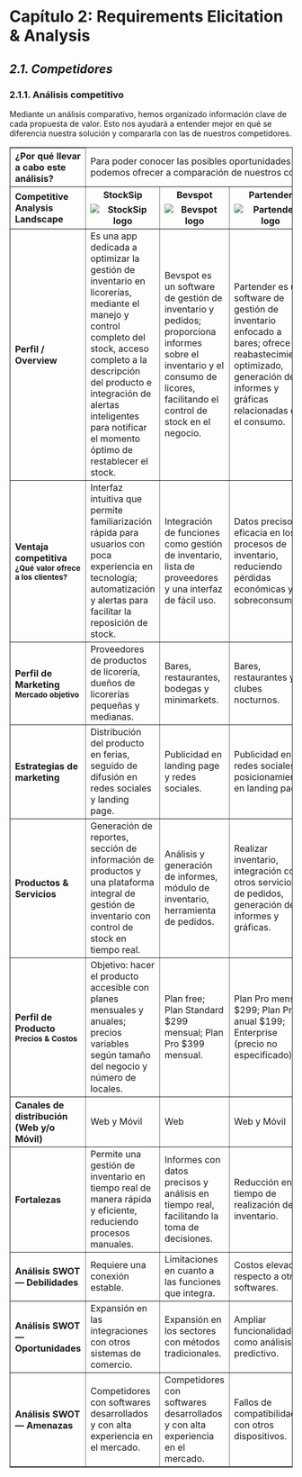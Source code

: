 # Capítulo 2: Requirements Elicitation & Analysis #

## _2.1. Competidores_ ##

### 2.1.1. Análisis competitivo ###

Mediante un análisis comparativo, hemos organizado información clave de cada propuesta de valor. Esto nos ayudará a entender mejor en qué se diferencia nuestra solución y compararla con las de nuestros competidores.

<table border="1" cellpadding="8" cellspacing="0">
 <thead>
       <tr>
      <th style="text-align:left;">¿Por qué llevar a cabo este análisis?</th>
      <td colspan="4">Para poder conocer las posibles oportunidades o beneficios que podemos ofrecer a comparación de nuestros competidores.</td>
    </tr>
    <tr>
      <th style="caption-side:top; font-weight:bold; text-align:left;">Competitive Analysis Landscape</th>
      <th style="text-align:center;">
        StockSip<br>
        <img src="https://i.imgur.com/NJkv9hG.jpeg" alt="StockSip logo" style="max-height:40px; display:block; margin:6px auto 0;">
      </th>
      <th style="text-align:center;">
        Bevspot<br>
        <img src="https://i.imgur.com/1JLQ6Jf.png" alt="Bevspot logo" style="max-height:40px; display:block; margin:6px auto 0;">
      </th>
      <th style="text-align:center;">
        Partender<br>
        <img src="https://i.imgur.com/z2Xhdqh.png" alt="Partender logo" style="max-height:40px; display:block; margin:6px auto 0;">
      </th>
      <th style="text-align:center;">
        Stockagile<br>
        <img src="https://i.imgur.com/iU29Pt4.jpeg" alt="Stockagile logo" style="max-height:40px; display:block; margin:6px auto 0;">
      </th>
    </tr>
  </thead>
  <tbody>
    <tr>
      <th style="text-align:left;">Perfil / Overview</th>
      <td>Es una app dedicada a optimizar la gestión de inventario en licorerías, mediante el manejo y control completo del stock, acceso completo a la descripción del producto e integración de alertas inteligentes para notificar el momento óptimo de restablecer el stock.</td>
      <td>Bevspot es un software de gestión de inventario y pedidos; proporciona informes sobre el inventario y el consumo de licores, facilitando el control de stock en el negocio.</td>
      <td>Partender es un software de gestión de inventario enfocado a bares; ofrece reabastecimiento optimizado, generación de informes y gráficas relacionadas con el consumo.</td>
      <td>Es un software que permite gestionar y organizar eficientemente el control de inventario, ventas, reposiciones y pedidos; está diseñado para negocios mayoristas o retail.</td>
    </tr>
    <tr>
      <th style="text-align:left;">Ventaja competitiva<br><small>¿Qué valor ofrece a los clientes?</small></th>
      <td>Interfaz intuitiva que permite familiarización rápida para usuarios con poca experiencia en tecnología; automatización y alertas para facilitar la reposición de stock.</td>
      <td>Integración de funciones como gestión de inventario, lista de proveedores y una interfaz de fácil uso.</td>
      <td>Datos precisos y eficacia en los procesos de inventario, reduciendo pérdidas económicas y sobreconsumo.</td>
      <td>Software que optimiza operaciones, con visualización de informes en tiempo real.</td>
    </tr>
    <tr>
      <th style="text-align:left;">Perfil de Marketing<br><small>Mercado objetivo</small></th>
      <td>Proveedores de productos de licorería, dueños de licorerías pequeñas y medianas.</td>
      <td>Bares, restaurantes, bodegas y minimarkets.</td>
      <td>Bares, restaurantes y clubes nocturnos.</td>
      <td>Negocios pequeños, medianos y retail.</td>
    </tr>
    <tr>
      <th style="text-align:left;">Estrategias de marketing</th>
      <td>Distribución del producto en ferias, seguido de difusión en redes sociales y landing page.</td>
      <td>Publicidad en landing page y redes sociales.</td>
      <td>Publicidad en redes sociales y posicionamiento en landing page.</td>
      <td>Publicidad en redes sociales y posicionamiento en landing page.</td>
    </tr>
    <tr>
      <th style="text-align:left;">Productos &amp; Servicios</th>
      <td>Generación de reportes, sección de información de productos y una plataforma integral de gestión de inventario con control de stock en tiempo real.</td>
      <td>Análisis y generación de informes, módulo de inventario, herramienta de pedidos.</td>
      <td>Realizar inventario, integración con otros servicios de pedidos, generación de informes y gráficas.</td>
      <td>All-in-one: gestión de productos, gestión de almacenes, punto de venta, analítica y reposiciones.</td>
    </tr>
    <tr>
      <th style="text-align:left;">Perfil de Producto<br><small>Precios &amp; Costos</small></th>
      <td>Objetivo: hacer el producto accesible con planes mensuales y anuales; precios variables según tamaño del negocio y número de locales.</td>
      <td>Plan free; Plan Standard $299 mensual; Plan Pro $399 mensual.</td>
      <td>Plan Pro mensual $299; Plan Pro anual $199; Enterprise (precio no especificado).</td>
      <td>Planes: Grow €65,83 mensual; Advanced €207,50 mensual; Premium €415,83 mensual.</td>
    </tr>
    <tr>
      <th style="text-align:left;">Canales de distribución (Web y/o Móvil)</th>
      <td>Web y Móvil</td>
      <td>Web</td>
      <td>Web y Móvil</td>
      <td>Web</td>
    </tr>
    <tr>
      <th style="text-align:left;">Fortalezas</th>
      <td>Permite una gestión de inventario en tiempo real de manera rápida y eficiente, reduciendo procesos manuales.</td>
      <td>Informes con datos precisos y análisis en tiempo real, facilitando la toma de decisiones.</td>
      <td>Reducción en el tiempo de realización de inventario.</td>
      <td>Automatización de procesos en la gestión de pedidos y stock.</td>
    </tr>
    <tr>
      <th style="text-align:left;">Análisis SWOT — Debilidades</th>
      <td>Requiere una conexión estable.</td>
      <td>Limitaciones en cuanto a las funciones que integra.</td>
      <td>Costos elevados respecto a otros softwares.</td>
      <td>Costos elevados respecto a otros softwares.</td>
    </tr>
    <tr>
      <th style="text-align:left;">Análisis SWOT — Oportunidades</th>
      <td>Expansión en las integraciones con otros sistemas de comercio.</td>
      <td>Expansión en los sectores con métodos tradicionales.</td>
      <td>Ampliar funcionalidades como análisis predictivo.</td>
      <td>Expansión en las integraciones con otros sistemas de comercio.</td>
    </tr>
    <tr>
      <th style="text-align:left;">Análisis SWOT — Amenazas</th>
      <td>Competidores con softwares desarrollados y con alta experiencia en el mercado.</td>
      <td>Competidores con softwares desarrollados y con alta experiencia en el mercado.</td>
      <td>Fallos de compatibilidad con otros dispositivos.</td>
      <td>Cambios en la demanda del mercado.</td>
    </tr>
  </tbody>
</table>

